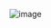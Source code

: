 ![image](https://github.com/Sumitdhamane/Merge_Array/assets/162913554/51733de1-f64f-499e-8cb7-a530c6afd16c)
